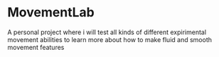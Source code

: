 # MovementLab
 A personal project where i will test all kinds of different expirimental movement abilities to learn more about how to make fluid and smooth movement features
